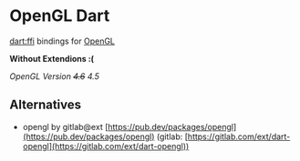 # OpenGL Dart

[dart:ffi](https://dart.dev/guides/libraries/c-interop) bindings for [OpenGL](https://opengl.org/)

__Without Extendions :(__

_OpenGL Version ~~4.6~~ 4.5_

## Alternatives

* opengl by gitlab@ext [https://pub.dev/packages/opengl](https://pub.dev/packages/opengl) (gitlab: [https://gitlab.com/ext/dart-opengl](https://gitlab.com/ext/dart-opengl))
